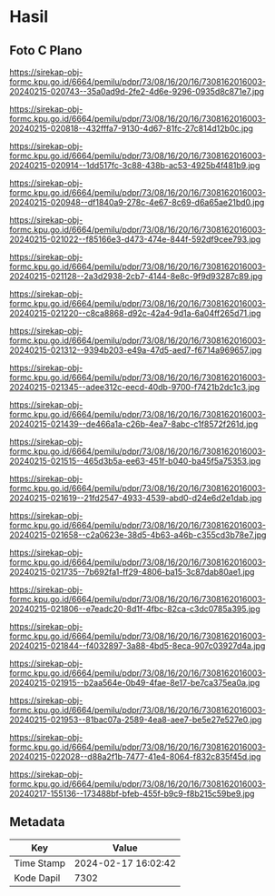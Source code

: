 # Hasil

## Foto C Plano

https://sirekap-obj-formc.kpu.go.id/6664/pemilu/pdpr/73/08/16/20/16/7308162016003-20240215-020743--35a0ad9d-2fe2-4d6e-9296-0935d8c871e7.jpg

https://sirekap-obj-formc.kpu.go.id/6664/pemilu/pdpr/73/08/16/20/16/7308162016003-20240215-020818--432fffa7-9130-4d67-81fc-27c814d12b0c.jpg

https://sirekap-obj-formc.kpu.go.id/6664/pemilu/pdpr/73/08/16/20/16/7308162016003-20240215-020914--1dd517fc-3c88-438b-ac53-4925b4f481b9.jpg

https://sirekap-obj-formc.kpu.go.id/6664/pemilu/pdpr/73/08/16/20/16/7308162016003-20240215-020948--df1840a9-278c-4e67-8c69-d6a65ae21bd0.jpg

https://sirekap-obj-formc.kpu.go.id/6664/pemilu/pdpr/73/08/16/20/16/7308162016003-20240215-021022--f85166e3-d473-474e-844f-592df9cee793.jpg

https://sirekap-obj-formc.kpu.go.id/6664/pemilu/pdpr/73/08/16/20/16/7308162016003-20240215-021128--2a3d2938-2cb7-4144-8e8c-9f9d93287c89.jpg

https://sirekap-obj-formc.kpu.go.id/6664/pemilu/pdpr/73/08/16/20/16/7308162016003-20240215-021220--c8ca8868-d92c-42a4-9d1a-6a04ff265d71.jpg

https://sirekap-obj-formc.kpu.go.id/6664/pemilu/pdpr/73/08/16/20/16/7308162016003-20240215-021312--9394b203-e49a-47d5-aed7-f6714a969657.jpg

https://sirekap-obj-formc.kpu.go.id/6664/pemilu/pdpr/73/08/16/20/16/7308162016003-20240215-021345--adee312c-eecd-40db-9700-f7421b2dc1c3.jpg

https://sirekap-obj-formc.kpu.go.id/6664/pemilu/pdpr/73/08/16/20/16/7308162016003-20240215-021439--de466a1a-c26b-4ea7-8abc-c1f8572f261d.jpg

https://sirekap-obj-formc.kpu.go.id/6664/pemilu/pdpr/73/08/16/20/16/7308162016003-20240215-021515--465d3b5a-ee63-451f-b040-ba45f5a75353.jpg

https://sirekap-obj-formc.kpu.go.id/6664/pemilu/pdpr/73/08/16/20/16/7308162016003-20240215-021619--21fd2547-4933-4539-abd0-d24e6d2e1dab.jpg

https://sirekap-obj-formc.kpu.go.id/6664/pemilu/pdpr/73/08/16/20/16/7308162016003-20240215-021658--c2a0623e-38d5-4b63-a46b-c355cd3b78e7.jpg

https://sirekap-obj-formc.kpu.go.id/6664/pemilu/pdpr/73/08/16/20/16/7308162016003-20240215-021735--7b692fa1-ff29-4806-ba15-3c87dab80ae1.jpg

https://sirekap-obj-formc.kpu.go.id/6664/pemilu/pdpr/73/08/16/20/16/7308162016003-20240215-021806--e7eadc20-8d1f-4fbc-82ca-c3dc0785a395.jpg

https://sirekap-obj-formc.kpu.go.id/6664/pemilu/pdpr/73/08/16/20/16/7308162016003-20240215-021844--f4032897-3a88-4bd5-8eca-907c03927d4a.jpg

https://sirekap-obj-formc.kpu.go.id/6664/pemilu/pdpr/73/08/16/20/16/7308162016003-20240215-021915--b2aa564e-0b49-4fae-8e17-be7ca375ea0a.jpg

https://sirekap-obj-formc.kpu.go.id/6664/pemilu/pdpr/73/08/16/20/16/7308162016003-20240215-021953--81bac07a-2589-4ea8-aee7-be5e27e527e0.jpg

https://sirekap-obj-formc.kpu.go.id/6664/pemilu/pdpr/73/08/16/20/16/7308162016003-20240215-022028--d88a2f1b-7477-41e4-8064-f832c835f45d.jpg

https://sirekap-obj-formc.kpu.go.id/6664/pemilu/pdpr/73/08/16/20/16/7308162016003-20240217-155136--173488bf-bfeb-455f-b9c9-f8b215c59be9.jpg


## Metadata

| Key        | Value               |
| ---------- | ------------------- |
| Time Stamp | 2024-02-17 16:02:42 |
| Kode Dapil | 7302                |



